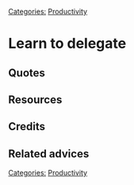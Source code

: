 [Categories:](../Categories/index.md) [Productivity](../Categories/Productivity.md)
# Learn to delegate


## Quotes

## Resources

## Credits

## Related advices

[Categories:](../Categories/index.md) [Productivity](../Categories/Productivity.md)